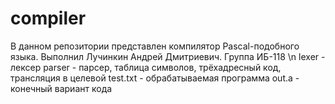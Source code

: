 # compiler
В данном репозитории представлен компилятор Pascal-подобного языка. Выполнил Лучинкин Андрей Дмитриевич. Группа ИБ-118 \n
lexer - лексер
parser - парсер, таблица символов, трёхадресный код, трансляция в целевой
test.txt - обрабатываемая программа
out.a - конечный вариант кода 
